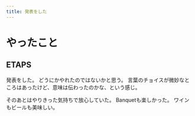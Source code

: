 ```yaml
---
title: 発表をした
---
```


# やったこと

## ETAPS

発表をした。
どうにかやれたのではないかと思う。
言葉のチョイスが微妙なところはあったけど、意味は伝わったのかな、という感じ。

そのあとはやりきった気持ちで放心していた。
Banquetも楽しかった。
ワインもビールも美味しい。
